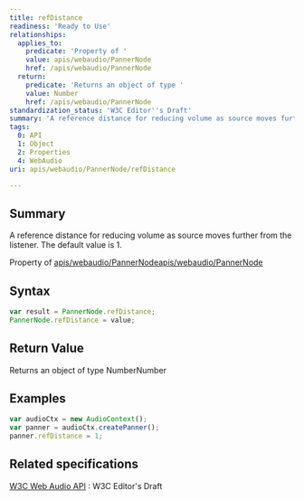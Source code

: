 ```yaml
---
title: refDistance
readiness: 'Ready to Use'
relationships:
  applies_to:
    predicate: 'Property of '
    value: apis/webaudio/PannerNode
    href: /apis/webaudio/PannerNode
  return:
    predicate: 'Returns an object of type '
    value: Number
    href: /apis/webaudio/PannerNode
standardization_status: 'W3C Editor''s Draft'
summary: 'A reference distance for reducing volume as source moves further from the listener. The default value is 1.'
tags:
  0: API
  1: Object
  2: Properties
  4: WebAudio
uri: apis/webaudio/PannerNode/refDistance

---
```

## Summary

A reference distance for reducing volume as source moves further from the listener. The default value is 1.

Property of [apis/webaudio/PannerNode](/apis/webaudio/PannerNode)[apis/webaudio/PannerNode](/apis/webaudio/PannerNode)

## Syntax

``` js
var result = PannerNode.refDistance;
PannerNode.refDistance = value;
```

## Return Value

Returns an object of type NumberNumber

## Examples

``` js
var audioCtx = new AudioContext();
var panner = audioCtx.createPanner();
panner.refDistance = 1;
```

## Related specifications

[W3C Web Audio API](http://webaudio.github.io/web-audio-api/)
:   W3C Editor's Draft
